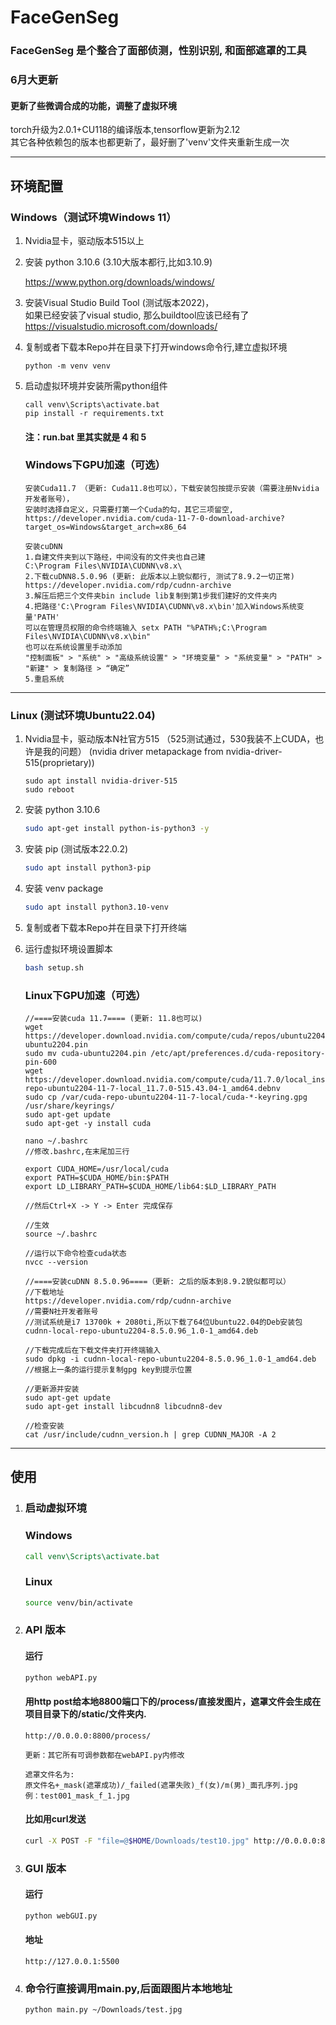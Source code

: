 # FaceGenSeg

### FaceGenSeg 是个整合了面部侦测，性别识别, 和面部遮罩的工具  

### 6月大更新  
#### 更新了些微调合成的功能，调整了虚拟环境  
torch升级为2.0.1+CU118的编译版本,tensorflow更新为2.12  
其它各种依赖包的版本也都更新了，最好删了'venv'文件夹重新生成一次

---
## 环境配置

### Windows（测试环境Windows 11）
1. Nvidia显卡，驱动版本515以上

2. 安装 python 3.10.6 (3.10大版本都行,比如3.10.9)

    https://www.python.org/downloads/windows/

3. 安装Visual Studio Build Tool (测试版本2022)，  
    如果已经安装了visual studio, 那么buildtool应该已经有了       
    https://visualstudio.microsoft.com/downloads/

4. 复制或者下载本Repo并在目录下打开windows命令行,建立虚拟环境
    ```
    python -m venv venv
    ```
5. 启动虚拟环境并安装所需python组件
    ```
    call venv\Scripts\activate.bat
    pip install -r requirements.txt
    ```
    #### 注：run.bat 里其实就是 4 和 5  

    ### Windows下GPU加速（可选）
    
    ```
    安装Cuda11.7 （更新: Cuda11.8也可以），下载安装包按提示安装（需要注册Nvidia开发者账号），
    安装时选择自定义，只需要打第一个Cuda的勾，其它三项留空,
    https://developer.nvidia.com/cuda-11-7-0-download-archive?target_os=Windows&target_arch=x86_64
    ```

    ```
    安装cuDNN
    1.自建文件夹到以下路经，中间没有的文件夹也自己建
    C:\Program Files\NVIDIA\CUDNN\v8.x\
    2.下载cuDNN8.5.0.96 (更新: 此版本以上貌似都行, 测试了8.9.2一切正常)
    https://developer.nvidia.com/rdp/cudnn-archive
    3.解压后把三个文件夹bin include lib复制到第1步我们建好的文件夹内
    4.把路径'C:\Program Files\NVIDIA\CUDNN\v8.x\bin'加入Windows系统变量'PATH'
    可以在管理员权限的命令终端输入 setx PATH "%PATH%;C:\Program Files\NVIDIA\CUDNN\v8.x\bin"
    也可以在系统设置里手动添加
    "控制面板" > "系统" > "高级系统设置" > "环境变量" > "系统变量" > "PATH" > "新建" > 复制路径 > “确定”
    5.重启系统
    ```
---
### Linux (测试环境Ubuntu22.04)

1. Nvidia显卡，驱动版本N社官方515  （525测试通过，530我装不上CUDA，也许是我的问题）
    (nvidia driver metapackage from nvidia-driver-515(proprietary))
    ```
    sudo apt install nvidia-driver-515
    sudo reboot
    ```
2. 安装 python 3.10.6

    ```bash
    sudo apt-get install python-is-python3 -y
    ```
3. 安装 pip (测试版本22.0.2)

    ```bash
    sudo apt install python3-pip
    ```

4. 安装 venv package

    ```bash
    sudo apt install python3.10-venv
    ```

5. 复制或者下载本Repo并在目录下打开终端

6. 运行虚拟环境设置脚本

    ```bash
    bash setup.sh
    ```
    ### Linux下GPU加速（可选）
    ```
    //====安装cuda 11.7==== (更新: 11.8也可以)
    wget https://developer.download.nvidia.com/compute/cuda/repos/ubuntu2204/x86_64/cuda-ubuntu2204.pin
    sudo mv cuda-ubuntu2204.pin /etc/apt/preferences.d/cuda-repository-pin-600
    wget https://developer.download.nvidia.com/compute/cuda/11.7.0/local_installers/cuda-repo-ubuntu2204-11-7-local_11.7.0-515.43.04-1_amd64.debnv
    sudo cp /var/cuda-repo-ubuntu2204-11-7-local/cuda-*-keyring.gpg /usr/share/keyrings/
    sudo apt-get update
    sudo apt-get -y install cuda

    nano ~/.bashrc
    //修改.bashrc,在末尾加三行
 
    export CUDA_HOME=/usr/local/cuda
    export PATH=$CUDA_HOME/bin:$PATH
    export LD_LIBRARY_PATH=$CUDA_HOME/lib64:$LD_LIBRARY_PATH

    //然后Ctrl+X -> Y -> Enter 完成保存
    
    //生效
    source ~/.bashrc

    //运行以下命令检查cuda状态
    nvcc --version
    ```
    ```    
    //====安装cuDNN 8.5.0.96====（更新: 之后的版本到8.9.2貌似都可以）
    //下载地址
    https://developer.nvidia.com/rdp/cudnn-archive
    //需要N社开发者账号
    //测试系统是i7 13700k + 2080ti,所以下载了64位Ubuntu22.04的Deb安装包
    cudnn-local-repo-ubuntu2204-8.5.0.96_1.0-1_amd64.deb 

    //下载完成后在下载文件夹打开终端输入
    sudo dpkg -i cudnn-local-repo-ubuntu2204-8.5.0.96_1.0-1_amd64.deb 
    //根据上一条的运行提示复制gpg key到提示位置

    //更新源并安装
    sudo apt-get update
    sudo apt-get install libcudnn8 libcudnn8-dev

    //检查安装
    cat /usr/include/cudnn_version.h | grep CUDNN_MAJOR -A 2
    ```

---  

## 使用

1. ### 启动虚拟环境
    ### Windows

    ```bat
    call venv\Scripts\activate.bat
    ```
    ### Linux

    ```bash
    source venv/bin/activate
    ```
2. ### API 版本

    #### 运行
    ```bash
    python webAPI.py
    ```
    #### 用http post给本地8800端口下的/process/直接发图片，遮罩文件会生成在项目目录下的/static/文件夹内.

    ```
    http://0.0.0.0:8800/process/
    ```
    ```
    更新：其它所有可调参数都在webAPI.py内修改

    遮罩文件名为:
    原文件名+_mask(遮罩成功)/_failed(遮罩失败)_f(女)/m(男)_面孔序列.jpg
    例：test001_mask_f_1.jpg
    ```
    #### 比如用curl发送
    ```bash
    curl -X POST -F "file=@$HOME/Downloads/test10.jpg" http://0.0.0.0:8800/process/
    ```
3. ### GUI 版本

    #### 运行
    ```bash
    python webGUI.py
    ```

    #### 地址
    ```
    http://127.0.0.1:5500
    ```
4. ### 命令行直接调用main.py,后面跟图片本地地址    
    ```bash
    python main.py ~/Downloads/test.jpg
    ```